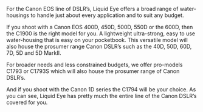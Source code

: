 For the Canon EOS line of DSLR’s, Liquid Eye offers a broad range of water-housings to handle just about every application and to suit any budget.

If you shoot with a Canon EOS 400D, 450D, 500D, 550D or the 600D, then the C1900 is the right model for you. A lightweight ultra-strong, easy to use water-housing that is easy on your pocketbook. This versatile model will also house the prosumer range Canon DSLR’s such as the 40D, 50D, 60D, 7D, 5D and 5D MarkII.

For broader needs and less constrained budgets, we offer pro-models C1793 or C1793S which will also house the prosumer range of Canon DSLR’s.

And if you shoot with the Canon 1D series the C1794 will be your choice. As you can see, Liquid Eye has pretty much the entire line of the Canon DSLR’s covered for you.
